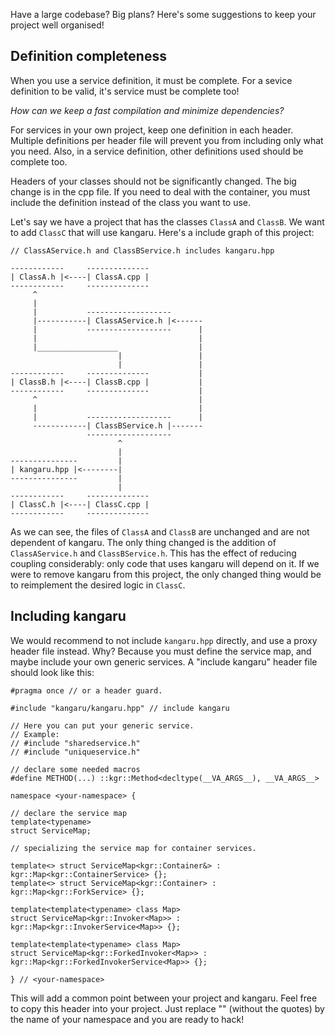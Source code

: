 Have a large codebase? Big plans? Here's some suggestions to keep your project well organised!

## Definition completeness

When you use a service definition, it must be complete. For a sevice definition to be valid, it's service must be complete too!

*How can we keep a fast compilation and minimize dependencies?*

For services in your own project, keep one definition in each header. Multiple definitions per header file will prevent you from including only what you need.
Also, in a service definition, other definitions used should be complete too.

Headers of your classes should not be significantly changed. The big change is in the cpp file. If you need to deal with the container, you must include the definition instead of the class you want to use.

Let's say we have a project that has the classes `ClassA` and `ClassB`. We want to add `ClassC` that will use kangaru.
Here's a include graph of this project:

    // ClassAService.h and ClassBService.h includes kangaru.hpp
    
    ------------     --------------
    | ClassA.h |<----| ClassA.cpp |
    ------------     --------------
         ^
         |
         |           -------------------
         |-----------| ClassAService.h |<------
         |           -------------------      |
         |                                    |
         |__________________                  |
                            |                 |
                            |                 |
    ------------     --------------           |
    | ClassB.h |<----| ClassB.cpp |           |
    ------------     --------------           |
         ^                                    |
         |                                    |
         |           -------------------      |
         ------------| ClassBService.h |-------
                     -------------------
                            ^
                            |
    ---------------         |
    | kangaru.hpp |<--------|
    ---------------         |
                            |
    ------------     --------------
    | ClassC.h |<----| ClassC.cpp |
    ------------     --------------
    
As we can see, the files of `ClassA` and `ClassB` are unchanged and are not dependent of kangaru. The only thing changed is the addition of `ClassAService.h` and `ClassBService.h`.
This has the effect of reducing coupling considerably: only code that uses kangaru will depend on it. If we were to remove kangaru from this project, the only changed thing would be to reimplement the desired logic in `ClassC`.

## Including kangaru

We would recommend to not include `kangaru.hpp` directly, and use a proxy header file instead. Why? Because you must define the service map, and maybe include your own generic services.
A "include kangaru" header file should look like this:

    #pragma once // or a header guard.

    #include "kangaru/kangaru.hpp" // include kangaru

    // Here you can put your generic service.
    // Example:
    // #include "sharedservice.h"
    // #include "uniqueservice.h"

    // declare some needed macros
    #define METHOD(...) ::kgr::Method<decltype(__VA_ARGS__), __VA_ARGS__>
    
    namespace <your-namespace> {

    // declare the service map
    template<typename>
    struct ServiceMap;

    // specializing the service map for container services.
    
    template<> struct ServiceMap<kgr::Container&> : kgr::Map<kgr::ContainerService> {};
    template<> struct ServiceMap<kgr::Container> : kgr::Map<kgr::ForkService> {};
    
    template<template<typename> class Map>
    struct ServiceMap<kgr::Invoker<Map>> : kgr::Map<kgr::InvokerService<Map>> {};
    
    template<template<typename> class Map>
    struct ServiceMap<kgr::ForkedInvoker<Map>> : kgr::Map<kgr::ForkedInvokerService<Map>> {};
    
    } // <your-namespace>
    

This will add a common point between your project and kangaru.
Feel free to copy this header into your project. Just replace "<your-namespace>" (without the quotes) by the name of your namespace and you are ready to hack!
